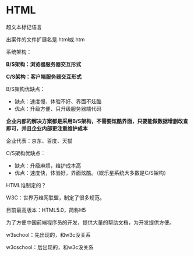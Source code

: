 # HTML

超文本标记语言

出案件的文件扩展名是.html或.htm



系统架构：

**B/S架构：浏览器服务器交互形式**

**C/S架构：客户端服务器交互形式**

B/S架构优缺点：

- 缺点：速度慢、体验不好、界面不炫酷
- 优点：升级方便、只升级服务器端代码

**企业内部的解决方案都是采用B/S架构，不需要炫酷界面，只要能做数据增删改查即可，并且企业内部更注重维护成本**

企业代表：京东、百度、天猫



C/S架构优缺点：

- 缺点：升级麻烦，维护成本高
- 优点：速度快，体验好，界面炫酷。（娱乐星系统大多数是C/S架构）



HTML谁制定的？

W3C：世界万维网联盟，制定了很多规范。

目前最高版本：HTML5.0，简称H5



为了方便中国前端程序员的开发，提供大量的帮助文档，为开发提供方便。

w3school：先出现的，和w3c没关系

w3cschool：后出现的，和w3c没关系